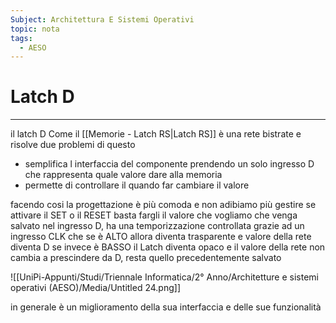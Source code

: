 ```yaml
---
Subject: Architettura E Sistemi Operativi
topic: nota
tags:
  - AESO
---
```


# Latch D
---
il latch D Come il [[Memorie - Latch RS|Latch RS]] è una rete bistrate e risolve due problemi di questo 

- semplifica l interfaccia del componente prendendo un solo ingresso D che rappresenta quale valore dare alla memoria
- permette di controllare il quando far cambiare il valore

facendo cosi la progettazione è più comoda e non adibiamo più gestire se attivare il SET o il RESET basta fargli il valore che vogliamo che venga salvato nel ingresso D, ha una temporizzazione controllata grazie ad un ingresso CLK che se è ALTO allora diventa trasparente  e valore della rete diventa D se invece è BASSO il Latch diventa opaco e il valore della rete non cambia  a prescindere da D, resta quello precedentemente salvato

![[UniPi-Appunti/Studi/Triennale Informatica/2° Anno/Architetture e sistemi operativi (AESO)/Media/Untitled 24.png]]

in generale è un miglioramento della sua interfaccia e delle sue funzionalità
